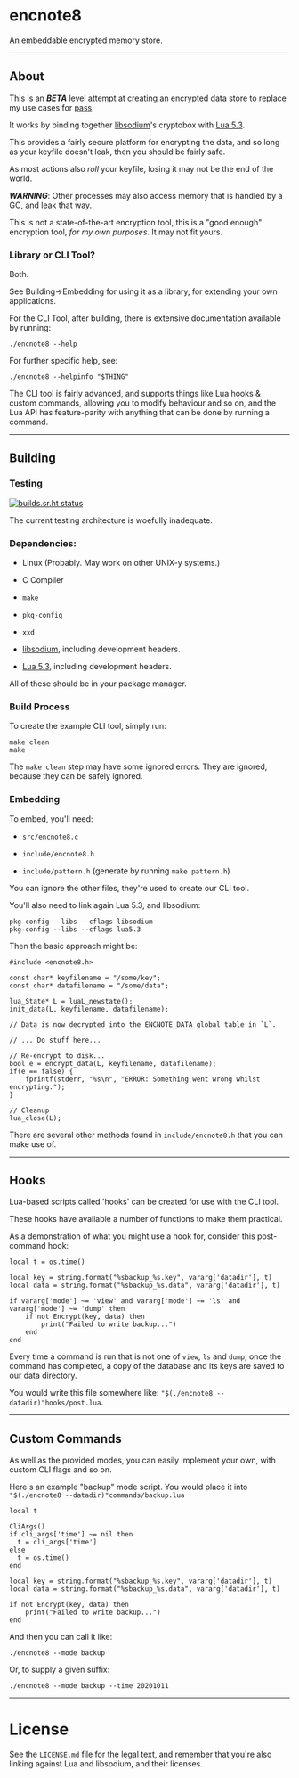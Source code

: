 # encnote8

An embeddable encrypted memory store.

---

## About

This is an ***BETA*** level attempt at creating an encrypted data store to replace my use cases for [pass](https://www.passwordstore.org/).

It works by binding together [libsodium](http://libsodium.org/)'s cryptobox with [Lua 5.3](lua.org/).

This provides a fairly secure platform for encrypting the data, and so long as your keyfile doesn't leak, then you should be fairly safe.

As most actions also _roll_ your keyfile, losing it may not be the end of the world.

***WARNING***: Other processes may also access memory that is handled by a GC, and leak that way.

This is not a state-of-the-art encryption tool, this is a "good enough" encryption tool, _for my own purposes_. It may not fit yours.

### Library or CLI Tool?

Both.

See Building->Embedding for using it as a library, for extending your own applications.

For the CLI Tool, after building, there is extensive documentation available by running:

	./encnote8 --help

For further specific help, see:

	./encnote8 --helpinfo "$THING"

The CLI tool is fairly advanced, and supports things like Lua hooks & custom commands, allowing you to modify behaviour and so on, and the Lua API has feature-parity with anything that can be done by running a command.

---

## Building

### Testing

[![builds.sr.ht status](https://builds.sr.ht/~shakna/encnote-ng.svg)](https://builds.sr.ht/~shakna/encnote-ng?)

The current testing architecture is woefully inadequate.

### Dependencies:

+ Linux (Probably. May work on other UNIX-y systems.)

+ C Compiler

+ `make`

+ `pkg-config`

+ `xxd`

+ [libsodium](http://libsodium.org/), including development headers.

+ [Lua 5.3](lua.org/), including development headers.

All of these should be in your package manager.

### Build Process

To create the example CLI tool, simply run:

	make clean
	make

The `make clean` step may have some ignored errors. They are ignored, because they can be safely ignored.

### Embedding

To embed, you'll need:

* `src/encnote8.c`

* `include/encnote8.h`

* `include/pattern.h` (generate by running `make pattern.h`)


You can ignore the other files, they're used to create our CLI tool.

You'll also need to link again Lua 5.3, and libsodium:

	pkg-config --libs --cflags libsodium
	pkg-config --libs --cflags lua5.3

Then the basic approach might be:

	#include <encnote8.h>

	const char* keyfilename = "/some/key";
	const char* datafilename = "/some/data";

	lua_State* L = luaL_newstate();
	init_data(L, keyfilename, datafilename);

	// Data is now decrypted into the ENCNOTE_DATA global table in `L`.

	// ... Do stuff here...

	// Re-encrypt to disk...
	bool e = encrypt_data(L, keyfilename, datafilename);
	if(e == false) {
		fprintf(stderr, "%s\n", "ERROR: Something went wrong whilst encrypting.");
	}

	// Cleanup
	lua_close(L);

There are several other methods found in `include/encnote8.h` that you can make use of.

---

## Hooks

Lua-based scripts called 'hooks' can be created for use with the CLI tool.

These hooks have available a number of functions to make them practical.

As a demonstration of what you might use a hook for, consider this post-command hook:

	local t = os.time()

	local key = string.format("%sbackup_%s.key", vararg['datadir'], t)
	local data = string.format("%sbackup_%s.data", vararg['datadir'], t)

	if vararg['mode'] ~= 'view' and vararg['mode'] ~= 'ls' and vararg['mode'] ~= 'dump' then
		if not Encrypt(key, data) then
			print("Failed to write backup...")
		end
	end

Every time a command is run that is not one of `view`, `ls` and `dump`, once the command has completed, a copy of the database and its keys are saved to our data directory.

You would write this file somewhere like: `"$(./encnote8 --datadir)"hooks/post.lua`.

---

## Custom Commands

As well as the provided modes, you can easily implement your own, with custom CLI flags and so on.

Here's an example "backup" mode script. You would place it into `"$(./encnote8 --datadir)"commands/backup.lua`

	local t

	CliArgs()
	if cli_args['time'] ~= nil then
	  t = cli_args['time']
	else
	  t = os.time()
	end

	local key = string.format("%sbackup_%s.key", vararg['datadir'], t)
	local data = string.format("%sbackup_%s.data", vararg['datadir'], t)

	if not Encrypt(key, data) then
		print("Failed to write backup...")
	end

And then you can call it like:

	./encnote8 --mode backup

Or, to supply a given suffix:

	./encnote8 --mode backup --time 20201011

---

# License

See the `LICENSE.md` file for the legal text, and remember that you're also linking against Lua and libsodium, and their licenses.
